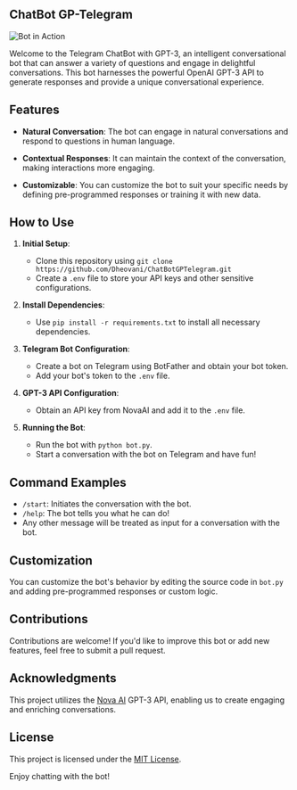## ChatBot GP-Telegram

![Bot in Action](link_to_bot_in_action.gif)

Welcome to the Telegram ChatBot with GPT-3, an intelligent conversational bot that can answer a variety of questions and engage in delightful conversations. This bot harnesses the powerful OpenAI GPT-3 API to generate responses and provide a unique conversational experience.

## Features

- **Natural Conversation**: The bot can engage in natural conversations and respond to questions in human language.

- **Contextual Responses**: It can maintain the context of the conversation, making interactions more engaging.

- **Customizable**: You can customize the bot to suit your specific needs by defining pre-programmed responses or training it with new data.

## How to Use

1. **Initial Setup**:
   - Clone this repository using `git clone https://github.com/Dheovani/ChatBotGPTelegram.git`
   - Create a `.env` file to store your API keys and other sensitive configurations.

2. **Install Dependencies**:
   - Use `pip install -r requirements.txt` to install all necessary dependencies.

3. **Telegram Bot Configuration**:
   - Create a bot on Telegram using BotFather and obtain your bot token.
   - Add your bot's token to the `.env` file.

4. **GPT-3 API Configuration**:
   - Obtain an API key from NovaAI and add it to the `.env` file.

5. **Running the Bot**:
   - Run the bot with `python bot.py`.
   - Start a conversation with the bot on Telegram and have fun!

## Command Examples

- `/start`: Initiates the conversation with the bot.
- `/help`: The bot tells you what he can do!
- Any other message will be treated as input for a conversation with the bot.

## Customization

You can customize the bot's behavior by editing the source code in `bot.py` and adding pre-programmed responses or custom logic.

## Contributions

Contributions are welcome! If you'd like to improve this bot or add new features, feel free to submit a pull request.

## Acknowledgments

This project utilizes the [Nova AI](https://nova-oss.com/) GPT-3 API, enabling us to create engaging and enriching conversations.

## License

This project is licensed under the [MIT License](LICENSE).

Enjoy chatting with the bot!
